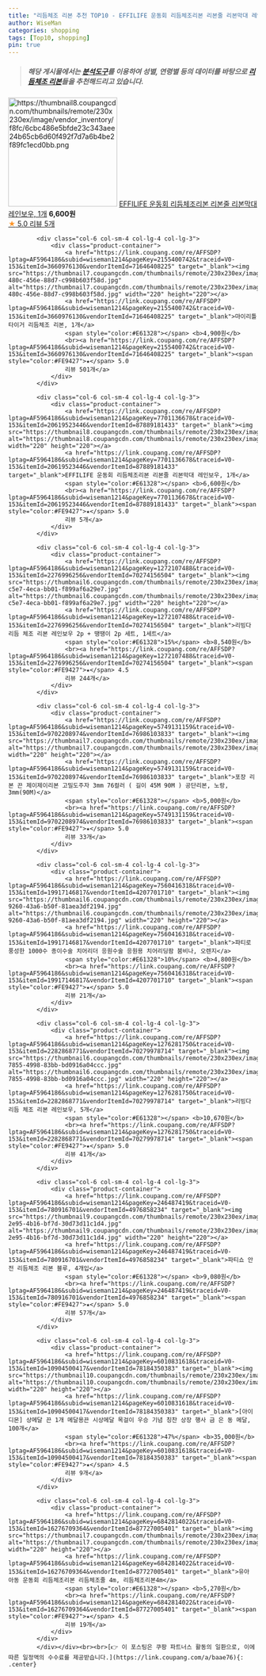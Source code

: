 ```yaml
---
title: "리듬체조 리본 추천 TOP10 - EFFILIFE 운동회 리듬체조리본 리본줄 리본막대 레인보우, 1개"
author: WiseMan
categories: shopping
tags: [Top10, shopping]
pin: true
---
```


> ##### 해당 게시물에서는 [**분석도구**](https://itemscout.io/)를 이용하여 **성별**, **연령별** 등의 데이터를 바탕으로 [**리듬체조 리본**](https://link.coupang.com/a/baae76)들을 추천해드리고 있습니다.
<div class="container"><div class="row">
            <div class="col-6 col-sm-4 col-lg-4 col-lg-3">
                <div class="product-container">
                    <a href="https://link.coupang.com/re/AFFSDP?lptag=AF5964186&subid=wiseman1214&pageKey=7701136678&traceid=V0-153&itemId=20619523446&vendorItemId=87889181433" target="_blank"><img src="https://thumbnail8.coupangcdn.com/thumbnails/remote/230x230ex/image/vendor_inventory/f8fc/6cbc486e5bfde23c343aee24b65cb6d60f492f7d7a6b4be2f89fc1ecd0bb.png" alt="https://thumbnail8.coupangcdn.com/thumbnails/remote/230x230ex/image/vendor_inventory/f8fc/6cbc486e5bfde23c343aee24b65cb6d60f492f7d7a6b4be2f89fc1ecd0bb.png" width="220" height="220"></a>
                    <a href="https://link.coupang.com/re/AFFSDP?lptag=AF5964186&subid=wiseman1214&pageKey=7701136678&traceid=V0-153&itemId=20619523446&vendorItemId=87889181433" target="_blank">EFFILIFE 운동회 리듬체조리본 리본줄 리본막대 레인보우, 1개</a>
                    <span style="color:#E61328"></span> <b>6,600원</b>
                    <br><a href="https://link.coupang.com/re/AFFSDP?lptag=AF5964186&subid=wiseman1214&pageKey=7701136678&traceid=V0-153&itemId=20619523446&vendorItemId=87889181433" target="_blank"><span style="color:#FE9427">★</span> 5.0
                    리뷰 5개</a>
                </div>
            </div>
            
            <div class="col-6 col-sm-4 col-lg-4 col-lg-3">
                <div class="product-container">
                    <a href="https://link.coupang.com/re/AFFSDP?lptag=AF5964186&subid=wiseman1214&pageKey=2155400742&traceid=V0-153&itemId=3660976130&vendorItemId=71646408225" target="_blank"><img src="https://thumbnail7.coupangcdn.com/thumbnails/remote/230x230ex/image/retail/images/2020/09/24/14/4/5dcc3e63-480c-456e-88d7-c998b603f58d.jpg" alt="https://thumbnail7.coupangcdn.com/thumbnails/remote/230x230ex/image/retail/images/2020/09/24/14/4/5dcc3e63-480c-456e-88d7-c998b603f58d.jpg" width="220" height="220"></a>
                    <a href="https://link.coupang.com/re/AFFSDP?lptag=AF5964186&subid=wiseman1214&pageKey=2155400742&traceid=V0-153&itemId=3660976130&vendorItemId=71646408225" target="_blank">마이리틀타이거 리듬체조 리본, 1개</a>
                    <span style="color:#E61328"></span> <b>4,900원</b>
                    <br><a href="https://link.coupang.com/re/AFFSDP?lptag=AF5964186&subid=wiseman1214&pageKey=2155400742&traceid=V0-153&itemId=3660976130&vendorItemId=71646408225" target="_blank"><span style="color:#FE9427">★</span> 5.0
                    리뷰 501개</a>
                </div>
            </div>
            
            <div class="col-6 col-sm-4 col-lg-4 col-lg-3">
                <div class="product-container">
                    <a href="https://link.coupang.com/re/AFFSDP?lptag=AF5964186&subid=wiseman1214&pageKey=7701136678&traceid=V0-153&itemId=20619523446&vendorItemId=87889181433" target="_blank"><img src="https://thumbnail8.coupangcdn.com/thumbnails/remote/230x230ex/image/vendor_inventory/f8fc/6cbc486e5bfde23c343aee24b65cb6d60f492f7d7a6b4be2f89fc1ecd0bb.png" alt="https://thumbnail8.coupangcdn.com/thumbnails/remote/230x230ex/image/vendor_inventory/f8fc/6cbc486e5bfde23c343aee24b65cb6d60f492f7d7a6b4be2f89fc1ecd0bb.png" width="220" height="220"></a>
                    <a href="https://link.coupang.com/re/AFFSDP?lptag=AF5964186&subid=wiseman1214&pageKey=7701136678&traceid=V0-153&itemId=20619523446&vendorItemId=87889181433" target="_blank">EFFILIFE 운동회 리듬체조리본 리본줄 리본막대 레인보우, 1개</a>
                    <span style="color:#E61328"></span> <b>6,600원</b>
                    <br><a href="https://link.coupang.com/re/AFFSDP?lptag=AF5964186&subid=wiseman1214&pageKey=7701136678&traceid=V0-153&itemId=20619523446&vendorItemId=87889181433" target="_blank"><span style="color:#FE9427">★</span> 5.0
                    리뷰 5개</a>
                </div>
            </div>
            
            <div class="col-6 col-sm-4 col-lg-4 col-lg-3">
                <div class="product-container">
                    <a href="https://link.coupang.com/re/AFFSDP?lptag=AF5964186&subid=wiseman1214&pageKey=1272107488&traceid=V0-153&itemId=2276996256&vendorItemId=70274156504" target="_blank"><img src="https://thumbnail6.coupangcdn.com/thumbnails/remote/230x230ex/image/retail/images/2020/02/12/14/4/7c524ae1-c5e7-4eca-bb01-f899af6a29e7.jpg" alt="https://thumbnail6.coupangcdn.com/thumbnails/remote/230x230ex/image/retail/images/2020/02/12/14/4/7c524ae1-c5e7-4eca-bb01-f899af6a29e7.jpg" width="220" height="220"></a>
                    <a href="https://link.coupang.com/re/AFFSDP?lptag=AF5964186&subid=wiseman1214&pageKey=1272107488&traceid=V0-153&itemId=2276996256&vendorItemId=70274156504" target="_blank">리빙다 리듬 체조 리본 레인보우 2p + 땡땡이 2p 세트, 1세트</a>
                    <span style="color:#E61328">15%</span> <b>8,540원</b>
                    <br><a href="https://link.coupang.com/re/AFFSDP?lptag=AF5964186&subid=wiseman1214&pageKey=1272107488&traceid=V0-153&itemId=2276996256&vendorItemId=70274156504" target="_blank"><span style="color:#FE9427">★</span> 4.5
                    리뷰 244개</a>
                </div>
            </div>
            
            <div class="col-6 col-sm-4 col-lg-4 col-lg-3">
                <div class="product-container">
                    <a href="https://link.coupang.com/re/AFFSDP?lptag=AF5964186&subid=wiseman1214&pageKey=5749131159&traceid=V0-153&itemId=9702208974&vendorItemId=76986103833" target="_blank"><img src="https://thumbnail7.coupangcdn.com/thumbnails/remote/230x230ex/image/vendor_inventory/0859/3dc596de6d6f4b93660aefc9b5fd6329c905412ce4a2fe2f86a20b13cca3.jpg" alt="https://thumbnail7.coupangcdn.com/thumbnails/remote/230x230ex/image/vendor_inventory/0859/3dc596de6d6f4b93660aefc9b5fd6329c905412ce4a2fe2f86a20b13cca3.jpg" width="220" height="220"></a>
                    <a href="https://link.coupang.com/re/AFFSDP?lptag=AF5964186&subid=wiseman1214&pageKey=5749131159&traceid=V0-153&itemId=9702208974&vendorItemId=76986103833" target="_blank">포장 리본 끈 제이제이리본 고밀도주자 3mm 76컬러 ( 길이 45M 90M ) 공단리본, 노랑, 3mm(90M)</a>
                    <span style="color:#E61328"></span> <b>5,000원</b>
                    <br><a href="https://link.coupang.com/re/AFFSDP?lptag=AF5964186&subid=wiseman1214&pageKey=5749131159&traceid=V0-153&itemId=9702208974&vendorItemId=76986103833" target="_blank"><span style="color:#FE9427">★</span> 5.0
                    리뷰 33개</a>
                </div>
            </div>
            
            <div class="col-6 col-sm-4 col-lg-4 col-lg-3">
                <div class="product-container">
                    <a href="https://link.coupang.com/re/AFFSDP?lptag=AF5964186&subid=wiseman1214&pageKey=7560416318&traceid=V0-153&itemId=19917146817&vendorItemId=4207701710" target="_blank"><img src="https://thumbnail6.coupangcdn.com/thumbnails/remote/230x230ex/image/vendor_inventory/images/2018/12/15/7/6/6464cefb-9260-43a6-b50f-81aea3df2194.jpg" alt="https://thumbnail6.coupangcdn.com/thumbnails/remote/230x230ex/image/vendor_inventory/images/2018/12/15/7/6/6464cefb-9260-43a6-b50f-81aea3df2194.jpg" width="220" height="220"></a>
                    <a href="https://link.coupang.com/re/AFFSDP?lptag=AF5964186&subid=wiseman1214&pageKey=7560416318&traceid=V0-153&itemId=19917146817&vendorItemId=4207701710" target="_blank">파티로 풍성한 1000수 종이수술 치어리더 응원수술 응원용 치어리딩팜 붐비나, 오렌지</a>
                    <span style="color:#E61328">10%</span> <b>4,800원</b>
                    <br><a href="https://link.coupang.com/re/AFFSDP?lptag=AF5964186&subid=wiseman1214&pageKey=7560416318&traceid=V0-153&itemId=19917146817&vendorItemId=4207701710" target="_blank"><span style="color:#FE9427">★</span> 5.0
                    리뷰 21개</a>
                </div>
            </div>
            
            <div class="col-6 col-sm-4 col-lg-4 col-lg-3">
                <div class="product-container">
                    <a href="https://link.coupang.com/re/AFFSDP?lptag=AF5964186&subid=wiseman1214&pageKey=1276281750&traceid=V0-153&itemId=2282868771&vendorItemId=70279978714" target="_blank"><img src="https://thumbnail6.coupangcdn.com/thumbnails/remote/230x230ex/image/retail/images/2020/02/12/14/6/82279326-7855-4998-83bb-bd0916a04ccc.jpg" alt="https://thumbnail6.coupangcdn.com/thumbnails/remote/230x230ex/image/retail/images/2020/02/12/14/6/82279326-7855-4998-83bb-bd0916a04ccc.jpg" width="220" height="220"></a>
                    <a href="https://link.coupang.com/re/AFFSDP?lptag=AF5964186&subid=wiseman1214&pageKey=1276281750&traceid=V0-153&itemId=2282868771&vendorItemId=70279978714" target="_blank">리빙다 리듬 체조 리본 레인보우, 5개</a>
                    <span style="color:#E61328"></span> <b>10,670원</b>
                    <br><a href="https://link.coupang.com/re/AFFSDP?lptag=AF5964186&subid=wiseman1214&pageKey=1276281750&traceid=V0-153&itemId=2282868771&vendorItemId=70279978714" target="_blank"><span style="color:#FE9427">★</span> 5.0
                    리뷰 41개</a>
                </div>
            </div>
            
            <div class="col-6 col-sm-4 col-lg-4 col-lg-3">
                <div class="product-container">
                    <a href="https://link.coupang.com/re/AFFSDP?lptag=AF5964186&subid=wiseman1214&pageKey=246487419&traceid=V0-153&itemId=780916701&vendorItemId=4976858234" target="_blank"><img src="https://thumbnail9.coupangcdn.com/thumbnails/remote/230x230ex/image/retail/images/2019/06/26/15/1/0624889b-2e95-4b16-bf7d-30d73d11c1d4.jpg" alt="https://thumbnail9.coupangcdn.com/thumbnails/remote/230x230ex/image/retail/images/2019/06/26/15/1/0624889b-2e95-4b16-bf7d-30d73d11c1d4.jpg" width="220" height="220"></a>
                    <a href="https://link.coupang.com/re/AFFSDP?lptag=AF5964186&subid=wiseman1214&pageKey=246487419&traceid=V0-153&itemId=780916701&vendorItemId=4976858234" target="_blank">파티쇼 안전 리듬체조 리본 블루, 4개입</a>
                    <span style="color:#E61328"></span> <b>9,080원</b>
                    <br><a href="https://link.coupang.com/re/AFFSDP?lptag=AF5964186&subid=wiseman1214&pageKey=246487419&traceid=V0-153&itemId=780916701&vendorItemId=4976858234" target="_blank"><span style="color:#FE9427">★</span> 5.0
                    리뷰 57개</a>
                </div>
            </div>
            
            <div class="col-6 col-sm-4 col-lg-4 col-lg-3">
                <div class="product-container">
                    <a href="https://link.coupang.com/re/AFFSDP?lptag=AF5964186&subid=wiseman1214&pageKey=6010831618&traceid=V0-153&itemId=10904500417&vendorItemId=78184350383" target="_blank"><img src="https://thumbnail10.coupangcdn.com/thumbnails/remote/230x230ex/image/vendor_inventory/7e49/c81ec527a3f52038abd13eca2beb82a697ca44086e031d2d9e0acd1b1ce5.jpg" alt="https://thumbnail10.coupangcdn.com/thumbnails/remote/230x230ex/image/vendor_inventory/7e49/c81ec527a3f52038abd13eca2beb82a697ca44086e031d2d9e0acd1b1ce5.jpg" width="220" height="220"></a>
                    <a href="https://link.coupang.com/re/AFFSDP?lptag=AF5964186&subid=wiseman1214&pageKey=6010831618&traceid=V0-153&itemId=10904500417&vendorItemId=78184350383" target="_blank">[아이디몬] 상메달 끈 1개 메달용끈 시상메달 목걸이 우승 기념 칭찬 상장 행사 금 은 동 메달, 100개</a>
                    <span style="color:#E61328">47%</span> <b>35,000원</b>
                    <br><a href="https://link.coupang.com/re/AFFSDP?lptag=AF5964186&subid=wiseman1214&pageKey=6010831618&traceid=V0-153&itemId=10904500417&vendorItemId=78184350383" target="_blank"><span style="color:#FE9427">★</span> 4.5
                    리뷰 9개</a>
                </div>
            </div>
            
            <div class="col-6 col-sm-4 col-lg-4 col-lg-3">
                <div class="product-container">
                    <a href="https://link.coupang.com/re/AFFSDP?lptag=AF5964186&subid=wiseman1214&pageKey=6842814022&traceid=V0-153&itemId=16276709364&vendorItemId=87727005401" target="_blank"><img src="https://thumbnail7.coupangcdn.com/thumbnails/remote/230x230ex/image/vendor_inventory/f9ce/1382c4557ca97810edc7ded778fcfba0a1ea2b161f6429cd7b5fcb3cd51e.jpg" alt="https://thumbnail7.coupangcdn.com/thumbnails/remote/230x230ex/image/vendor_inventory/f9ce/1382c4557ca97810edc7ded778fcfba0a1ea2b161f6429cd7b5fcb3cd51e.jpg" width="220" height="220"></a>
                    <a href="https://link.coupang.com/re/AFFSDP?lptag=AF5964186&subid=wiseman1214&pageKey=6842814022&traceid=V0-153&itemId=16276709364&vendorItemId=87727005401" target="_blank">유아 아동 운동회 리듬체조리본 리듬체조줄 4m, 리듬체조리본4m</a>
                    <span style="color:#E61328"></span> <b>5,270원</b>
                    <br><a href="https://link.coupang.com/re/AFFSDP?lptag=AF5964186&subid=wiseman1214&pageKey=6842814022&traceid=V0-153&itemId=16276709364&vendorItemId=87727005401" target="_blank"><span style="color:#FE9427">★</span> 4.5
                    리뷰 19개</a>
                </div>
            </div>
            </div></div><br><br>[👉 이 포스팅은 쿠팡 파트너스 활동의 일환으로, 이에 따른 일정액의 수수료를 제공받습니다.](https://link.coupang.com/a/baae76){: .center}